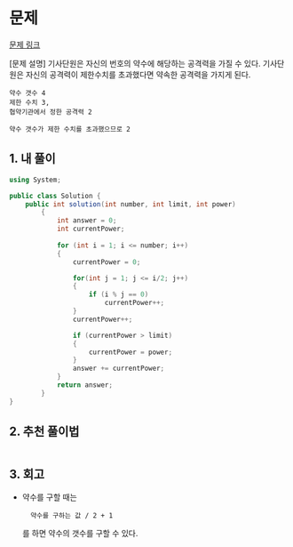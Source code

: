 # 문제

[문제 링크](https://school.programmers.co.kr/learn/courses/30/lessons/136798)


[문제 설명]
기사단원은 자신의 번호의 약수에 해당하는 공격력을 가질 수 있다.
기사단원은 자신의 공격력이 제한수치를 초과했다면 약속한 공격력을 가지게 된다.

    약수 갯수 4 
    제한 수치 3, 
    협약기관에서 정한 공격력 2
    
    약수 갯수가 제한 수치를 초과했으므로 2


## 1. 내 풀이

``` C#
using System;

public class Solution {
    public int solution(int number, int limit, int power)
        {
            int answer = 0;
            int currentPower;
            
            for (int i = 1; i <= number; i++)
            {
                currentPower = 0;

                for(int j = 1; j <= i/2; j++)
                {
                    if (i % j == 0)
                        currentPower++;
                }
                currentPower++;

                if (currentPower > limit)
                {
                    currentPower = power;
                }
                answer += currentPower;
            }
            return answer;
        }
}
```

## 2. 추천 풀이법

``` C#

```

## 3. 회고
- 약수를 구할 때는 

        약수를 구하는 값 / 2 + 1
    를 하면 약수의 갯수를 구할 수 있다.
